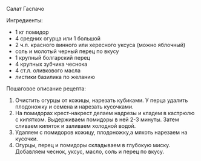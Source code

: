 Салат Гаспачо

Ингредиенты:

* 1 кг помидор
* 4 средних огурца или 1 большой
* 2 ч.л. красного винного или хересного уксуса (можно яблочный)
* соль и молотый черный перец по вкусу
* 1 крупный болгарский перец
* 4 крупных зубчика чеснока
* 4 ст.л. оливкового масла
* листики базилика по желанию

Пошаговое описание рецепта:

1. Очистить огурцы от кожицы, нарезать кубиками. У перца удалить плодоножку и семена и нарезать кусочками.
2. На помидорах крест-накрест делаем надрезы и кладем в кастрюлю с кипятком. Выдерживаем помидоры в ней 2-3 минуты. Затем сливаем кипяток и заливаем холодной водой.
3. Удаляем с помидоров кожицу, плодоножку,а мякоть нарезаем на кусочки.
4.  Огурцы, перец и помидоры складываем в глубокую миску. Добавляем чеснок, уксус, масло, соль и перец по вкусу.
 

